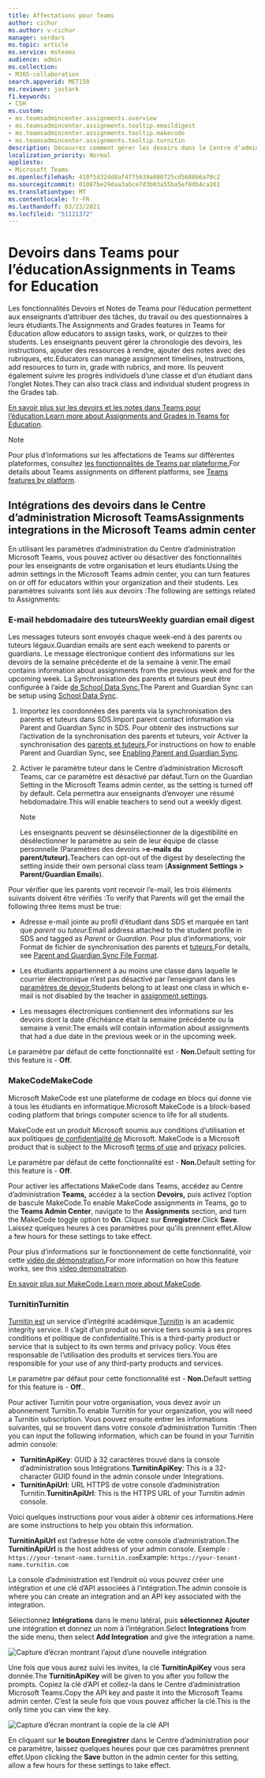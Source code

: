 ```yaml
---
title: Affectations pour Teams
author: cichur
ms.author: v-cichur
manager: serdars
ms.topic: article
ms.service: msteams
audience: admin
ms.collection:
- M365-collaboration
search.appverid: MET150
ms.reviewer: jastark
f1.keywords:
- CSH
ms.custom:
- ms.teamsadmincenter.assignments.overview
- ms.teamsadmincenter.assignments.tooltip.emaildigest
- ms.teamsadmincenter.assignments.tooltip.makecode
- ms.teamsadmincenter.assignments.tooltip.turnitin
description: Découvrez comment gérer les devoirs dans le Centre d’administration Microsoft Teams dans Teams pour l’Éducation.
localization_priority: Normal
appliesto:
- Microsoft Teams
ms.openlocfilehash: 410f5d32dd8af4775639a080725cd5680b6a70c2
ms.sourcegitcommit: 01087be29daa3abce7d3b03a55ba5ef8db4ca161
ms.translationtype: MT
ms.contentlocale: fr-FR
ms.lasthandoff: 03/23/2021
ms.locfileid: "51121372"
---
```

# <a name="assignments-in-teams-for-education"></a><span data-ttu-id="6ef68-103">Devoirs dans Teams pour l’éducation</span><span class="sxs-lookup"><span data-stu-id="6ef68-103">Assignments in Teams for Education</span></span>

<span data-ttu-id="6ef68-104">Les fonctionnalités Devoirs et Notes de Teams pour l’éducation permettent aux enseignants d’attribuer des tâches, du travail ou des questionnaires à leurs étudiants.</span><span class="sxs-lookup"><span data-stu-id="6ef68-104">The Assignments and Grades features in Teams for Education allow educators to assign tasks, work, or quizzes to their students.</span></span> <span data-ttu-id="6ef68-105">Les enseignants peuvent gérer la chronologie des devoirs, les instructions, ajouter des ressources à rendre, ajouter des notes avec des rubriques, etc.</span><span class="sxs-lookup"><span data-stu-id="6ef68-105">Educators can manage assignment timelines, instructions, add resources to turn in, grade with rubrics, and more.</span></span> <span data-ttu-id="6ef68-106">Ils peuvent également suivre les progrès individuels d’une classe et d’un étudiant dans l’onglet Notes.</span><span class="sxs-lookup"><span data-stu-id="6ef68-106">They can also track class and individual student progress in the Grades tab.</span></span>

<span data-ttu-id="6ef68-107">[En savoir plus sur les devoirs et les notes dans Teams pour l’éducation.](https://support.office.com/article/microsoft-teams-5aa4431a-8a3c-4aa5-87a6-b6401abea114?ui=en-US&rs=en-IE&ad=IE#ID0EAABAAA=Assignments)</span><span class="sxs-lookup"><span data-stu-id="6ef68-107">[Learn more about Assignments and Grades in Teams for Education](https://support.office.com/article/microsoft-teams-5aa4431a-8a3c-4aa5-87a6-b6401abea114?ui=en-US&rs=en-IE&ad=IE#ID0EAABAAA=Assignments).</span></span>

> [!Note]
> <span data-ttu-id="6ef68-108">Pour plus d’informations sur les affectations de Teams sur différentes plateformes, consultez [les fonctionnalités de Teams par plateforme.](https://support.microsoft.com/office/teams-features-by-platform-debe7ff4-7db4-4138-b7d0-fcc276f392d3)</span><span class="sxs-lookup"><span data-stu-id="6ef68-108">For details about Teams assignments on different platforms, see [Teams features by platform](https://support.microsoft.com/office/teams-features-by-platform-debe7ff4-7db4-4138-b7d0-fcc276f392d3).</span></span>

## <a name="assignments-integrations-in-the-microsoft-teams-admin-center"></a><span data-ttu-id="6ef68-109">Intégrations des devoirs dans le Centre d’administration Microsoft Teams</span><span class="sxs-lookup"><span data-stu-id="6ef68-109">Assignments integrations in the Microsoft Teams admin center</span></span>

<span data-ttu-id="6ef68-110">En utilisant les paramètres d’administration du Centre d’administration Microsoft Teams, vous pouvez activer ou désactiver des fonctionnalités pour les enseignants de votre organisation et leurs étudiants.</span><span class="sxs-lookup"><span data-stu-id="6ef68-110">Using the admin settings in the Microsoft Teams admin center, you can turn features on or off for educators within your organization and their students.</span></span> <span data-ttu-id="6ef68-111">Les paramètres suivants sont liés aux devoirs :</span><span class="sxs-lookup"><span data-stu-id="6ef68-111">The following are settings related to Assignments:</span></span>

<span data-ttu-id="6ef68-112"><a name="#bkemaildigest"> </a></span><span class="sxs-lookup"><span data-stu-id="6ef68-112"><a name="#bkemaildigest"> </a></span></span>
### <a name="weekly-guardian-email-digest"></a><span data-ttu-id="6ef68-113">E-mail hebdomadaire des tuteurs</span><span class="sxs-lookup"><span data-stu-id="6ef68-113">Weekly guardian email digest</span></span>


<span data-ttu-id="6ef68-114">Les messages tuteurs sont envoyés chaque week-end à des parents ou tuteurs légaux.</span><span class="sxs-lookup"><span data-stu-id="6ef68-114">Guardian emails are sent each weekend to parents or guardians.</span></span> <span data-ttu-id="6ef68-115">Le message électronique contient des informations sur les devoirs de la semaine précédente et de la semaine à venir.</span><span class="sxs-lookup"><span data-stu-id="6ef68-115">The email contains information about assignments from the previous week and for the upcoming week.</span></span> <span data-ttu-id="6ef68-116">La Synchronisation des parents et tuteurs peut être configurée à l’aide [de School Data Sync.](/schooldatasync/parent-contact-sync)</span><span class="sxs-lookup"><span data-stu-id="6ef68-116">The Parent and Guardian Sync can be setup using [School Data Sync](/schooldatasync/parent-contact-sync).</span></span>

1. <span data-ttu-id="6ef68-117">Importez les coordonnées des parents via la synchronisation des parents et tuteurs dans SDS.</span><span class="sxs-lookup"><span data-stu-id="6ef68-117">Import parent contact information via Parent and Guardian Sync in SDS.</span></span> <span data-ttu-id="6ef68-118">Pour obtenir des instructions sur l’activation de la synchronisation des parents et tuteurs, voir Activer la synchronisation des [parents et tuteurs.](/schooldatasync/parent-contact-sync#enabling-parent-and-guardian-sync)</span><span class="sxs-lookup"><span data-stu-id="6ef68-118">For instructions on how to enable Parent and Guardian Sync, see [Enabling Parent and Guardian Sync](/schooldatasync/parent-contact-sync#enabling-parent-and-guardian-sync).</span></span>

2. <span data-ttu-id="6ef68-119">Activer le paramètre tuteur dans le Centre d’administration Microsoft Teams, car ce paramètre est désactivé par défaut.</span><span class="sxs-lookup"><span data-stu-id="6ef68-119">Turn on the Guardian Setting in the Microsoft Teams admin center, as the setting is turned off by default.</span></span> <span data-ttu-id="6ef68-120">Cela permettra aux enseignants d’envoyer une résumé hebdomadaire.</span><span class="sxs-lookup"><span data-stu-id="6ef68-120">This will enable teachers to send out a weekly digest.</span></span>

   > [!NOTE]
   > <span data-ttu-id="6ef68-121">Les enseignants peuvent se désinsélectionner de la digestibilité en désélectionner le paramètre au sein de leur équipe de classe personnelle (Paramètres des devoirs >**e-mails du parent/tuteur).**</span><span class="sxs-lookup"><span data-stu-id="6ef68-121">Teachers can opt-out of the digest by deselecting the setting inside their own personal class team (**Assignment Settings > Parent/Guardian Emails**).</span></span>

<span data-ttu-id="6ef68-122">Pour vérifier que les parents vont recevoir l’e-mail, les trois éléments suivants doivent être vérifiés :</span><span class="sxs-lookup"><span data-stu-id="6ef68-122">To verify that Parents will get the email the following three items must be true:</span></span>

 - <span data-ttu-id="6ef68-123">Adresse e-mail jointe au profil d’étudiant dans SDS et marquée en tant que _parent_ ou _tuteur._</span><span class="sxs-lookup"><span data-stu-id="6ef68-123">Email address attached to the student profile in SDS and tagged as _Parent_ or _Guardian_.</span></span> <span data-ttu-id="6ef68-124">Pour plus d’informations, voir Format de fichier de synchronisation des parents et [tuteurs.](/schooldatasync/parent-contact-sync-file-format)</span><span class="sxs-lookup"><span data-stu-id="6ef68-124">For details, see [Parent and Guardian Sync File Format](/schooldatasync/parent-contact-sync-file-format).</span></span>

 - <span data-ttu-id="6ef68-125">Les étudiants appartiennent à au moins une classe dans laquelle le courrier électronique n’est pas désactivé par l’enseignant dans les [paramètres de devoir.](https://support.microsoft.com/office/adjust-assignment-settings-in-your-class-team-05bb3b89-1cdf-415a-b6c7-44add0376a77)</span><span class="sxs-lookup"><span data-stu-id="6ef68-125">Students belong to at least one class in which e-mail is not disabled by the teacher in [assignment settings](https://support.microsoft.com/office/adjust-assignment-settings-in-your-class-team-05bb3b89-1cdf-415a-b6c7-44add0376a77).</span></span>

 - <span data-ttu-id="6ef68-126">Les messages électroniques contiennent des informations sur les devoirs dont la date d’échéance était la semaine précédente ou la semaine à venir.</span><span class="sxs-lookup"><span data-stu-id="6ef68-126">The emails will contain information about assignments that had a due date in the previous week or in the upcoming week.</span></span>

<span data-ttu-id="6ef68-127">Le paramètre par défaut de cette fonctionnalité est - **Non.**</span><span class="sxs-lookup"><span data-stu-id="6ef68-127">Default setting for this feature is - **Off**.</span></span>


<span data-ttu-id="6ef68-128"><a name="bkmakecode"> </a></span><span class="sxs-lookup"><span data-stu-id="6ef68-128"><a name="bkmakecode"> </a></span></span>
### <a name="makecode"></a><span data-ttu-id="6ef68-129">MakeCode</span><span class="sxs-lookup"><span data-stu-id="6ef68-129">MakeCode</span></span>
<span data-ttu-id="6ef68-130">Microsoft MakeCode est une plateforme de codage en blocs qui donne vie à tous les étudiants en informatique.</span><span class="sxs-lookup"><span data-stu-id="6ef68-130">Microsoft MakeCode is a block-based coding platform that brings computer science to life for all students.</span></span> 

<span data-ttu-id="6ef68-131">MakeCode est un produit Microsoft soumis aux conditions d’utilisation et aux politiques [de confidentialité de](https://go.microsoft.com/fwlink/?LinkId=521839) Microsoft. [](https://go.microsoft.com/fwlink/?LinkID=206977)</span><span class="sxs-lookup"><span data-stu-id="6ef68-131">MakeCode is a Microsoft product that is subject to the Microsoft [terms of use](https://go.microsoft.com/fwlink/?LinkID=206977) and [privacy](https://go.microsoft.com/fwlink/?LinkId=521839) policies.</span></span>

<span data-ttu-id="6ef68-132">Le paramètre par défaut de cette fonctionnalité est - **Non.**</span><span class="sxs-lookup"><span data-stu-id="6ef68-132">Default setting for this feature is - **Off**.</span></span>

<span data-ttu-id="6ef68-133">Pour activer les affectations MakeCode dans Teams, accédez au Centre d’administration **Teams,** accédez à la section **Devoirs,** puis activez l’option de bascule MakeCode.</span><span class="sxs-lookup"><span data-stu-id="6ef68-133">To enable MakeCode assignments in Teams, go to the **Teams Admin Center**, navigate to the **Assignments** section, and turn the MakeCode toggle option to **On**.</span></span> <span data-ttu-id="6ef68-134">Cliquez sur **Enregistrer**.</span><span class="sxs-lookup"><span data-stu-id="6ef68-134">Click **Save**.</span></span> <span data-ttu-id="6ef68-135">Laissez quelques heures à ces paramètres pour qu’ils prennent effet.</span><span class="sxs-lookup"><span data-stu-id="6ef68-135">Allow a few hours for these settings to take effect.</span></span>

<span data-ttu-id="6ef68-136">Pour plus d’informations sur le fonctionnement de cette fonctionnalité, voir cette [vidéo de démonstration.](https://makecode.com/blog/teams/teams-assignments)</span><span class="sxs-lookup"><span data-stu-id="6ef68-136">For more information on how this feature works, see this [video demonstration](https://makecode.com/blog/teams/teams-assignments).</span></span>

<span data-ttu-id="6ef68-137">[En savoir plus sur MakeCode.](https://aka.ms/makecode)</span><span class="sxs-lookup"><span data-stu-id="6ef68-137">[Learn more about MakeCode](https://aka.ms/makecode).</span></span>

<span data-ttu-id="6ef68-138"><a name="#turnitin"> </a></span><span class="sxs-lookup"><span data-stu-id="6ef68-138"><a name="#turnitin"> </a></span></span>
### <a name="turnitin"></a><span data-ttu-id="6ef68-139">Turnitin</span><span class="sxs-lookup"><span data-stu-id="6ef68-139">Turnitin</span></span>

<span data-ttu-id="6ef68-140">[Turnitin est](https://www.turnitin.com/) un service d’intégrité académique.</span><span class="sxs-lookup"><span data-stu-id="6ef68-140">[Turnitin](https://www.turnitin.com/) is an academic integrity service.</span></span> <span data-ttu-id="6ef68-141">Il s’agit d’un produit ou service tiers soumis à ses propres conditions et politique de confidentialité.</span><span class="sxs-lookup"><span data-stu-id="6ef68-141">This is a third-party product or service that is subject to its own terms and privacy policy.</span></span> <span data-ttu-id="6ef68-142">Vous êtes responsable de l’utilisation des produits et services tiers.</span><span class="sxs-lookup"><span data-stu-id="6ef68-142">You are responsible for your use of any third-party products and services.</span></span>

<span data-ttu-id="6ef68-143">Le paramètre par défaut pour cette fonctionnalité est - **Non.**</span><span class="sxs-lookup"><span data-stu-id="6ef68-143">Default setting for this feature is - **Off**..</span></span>

<span data-ttu-id="6ef68-144">Pour activer Turnitin pour votre organisation, vous devez avoir un abonnement Turnitin.</span><span class="sxs-lookup"><span data-stu-id="6ef68-144">To enable Turnitin for your organization, you will need a Turnitin subscription.</span></span> <span data-ttu-id="6ef68-145">Vous pouvez ensuite entrer les informations suivantes, qui se trouvent dans votre console d’administration Turnitin :</span><span class="sxs-lookup"><span data-stu-id="6ef68-145">Then you can input the following information, which can be found in your Turnitin admin console:</span></span>

  * <span data-ttu-id="6ef68-146">**TurnitinApiKey**: GUID à 32 caractères trouvé dans la console d’administration sous Intégrations.</span><span class="sxs-lookup"><span data-stu-id="6ef68-146">**TurnitinApiKey**: This is a 32-character GUID found in the admin console under Integrations.</span></span>
  * <span data-ttu-id="6ef68-147">**TurnitinApiUrl**: URL HTTPS de votre console d’administration Turnitin.</span><span class="sxs-lookup"><span data-stu-id="6ef68-147">**TurnitinApiUrl**: This is the HTTPS URL of your Turnitin admin console.</span></span>

<span data-ttu-id="6ef68-148">Voici quelques instructions pour vous aider à obtenir ces informations.</span><span class="sxs-lookup"><span data-stu-id="6ef68-148">Here are some instructions to help you obtain this information.</span></span>

<span data-ttu-id="6ef68-149">**TurnitinApiUrl** est l’adresse hôte de votre console d’administration.</span><span class="sxs-lookup"><span data-stu-id="6ef68-149">The **TurnitinApiUrl** is the host address of your admin console.</span></span>
<span data-ttu-id="6ef68-150">Exemple : `https://your-tenant-name.turnitin.com`</span><span class="sxs-lookup"><span data-stu-id="6ef68-150">Example: `https://your-tenant-name.turnitin.com`</span></span>

<span data-ttu-id="6ef68-151">La console d’administration est l’endroit où vous pouvez créer une intégration et une clé d’API associées à l’intégration.</span><span class="sxs-lookup"><span data-stu-id="6ef68-151">The admin console is where you can create an integration and an API key associated with the integration.</span></span>

<span data-ttu-id="6ef68-152">Sélectionnez **Intégrations** dans le menu latéral, puis **sélectionnez Ajouter** une intégration et donnez un nom à l’intégration.</span><span class="sxs-lookup"><span data-stu-id="6ef68-152">Select **Integrations** from the side menu, then select **Add Integration** and give the integration a name.</span></span>

![Capture d’écran montrant l’ajout d’une nouvelle intégration](./educationImages/Assignments_mopo_turnitin2.png)

<span data-ttu-id="6ef68-154">Une fois que vous aurez suivi les invites, la clé **TurnitinApiKey** vous sera donnée.</span><span class="sxs-lookup"><span data-stu-id="6ef68-154">The **TurnitinApiKey** will be given to you after you follow the prompts.</span></span> <span data-ttu-id="6ef68-155">Copiez la clé d’API et collez-la dans le Centre d’administration Microsoft Teams.</span><span class="sxs-lookup"><span data-stu-id="6ef68-155">Copy the API key and paste it into the Microsoft Teams admin center.</span></span>  <span data-ttu-id="6ef68-156">C’est la seule fois que vous pouvez afficher la clé.</span><span class="sxs-lookup"><span data-stu-id="6ef68-156">This is the only time you can view the key.</span></span>

![Capture d’écran montrant la copie de la clé API](./educationImages/Assignments_mopo_turnitin3.png)

<span data-ttu-id="6ef68-158">En cliquant sur **le bouton Enregistrer** dans le Centre d’administration pour ce paramètre, laissez quelques heures pour que ces paramètres prennent effet.</span><span class="sxs-lookup"><span data-stu-id="6ef68-158">Upon clicking the **Save** button in the admin center for this setting, allow a few hours for these settings to take effect.</span></span>